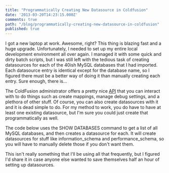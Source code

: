 ```yaml
---
title: "Programmatically Creating New Datasource in Coldfusion"
date: '2013-03-20T14:23:15.000Z'
comments: true
path: "/blog/programmatically-creating-new-datasource-in-coldfusion"
published: true
---
```

I got a new laptop at work. Awesome, right? This thing is blazing fast and a huge upgrade. Unfortunately, I needed to set up my entire local development environment all over again. I managed it with some quick and dirty batch scripts, but I was still left with the tedious task of creating datasources for each of the 40ish MySQL databases that I had imported. Each datasource entry is identical except for the database name, so I figured there must be a better way of doing it than manually creating each entry. Sure enough, there is...

<!-- more -->

The ColdFusion administrator offers a pretty nice [API](http://help.adobe.com/en_US/ColdFusion/9.0/Admin/WSc3ff6d0ea77859461172e0811cbf364104-7fcf.html) that you can interact with to do things such as create mappings, manage debug settings, and a plethora of other stuff. Of course, you can also create datasources with it and it is dead simple to do. For my method to work, you do have to have at least one existing datasource, but I'm sure you could just create that programmatically as well.

The code below uses the SHOW DATABASES command to get a list of all MySQL databases, and then creates a datasource for each. It will create datasources for stuff like information_schema and performance_schema, so you will have to manually delete those if you don't want them.

<script src="https://gist.github.com/2141097.js"> </script>

This isn't really something that I'll be using all that frequently, but I figured I'd share it in case anyone else wanted to save themselves half an hour of setting up datasources.
